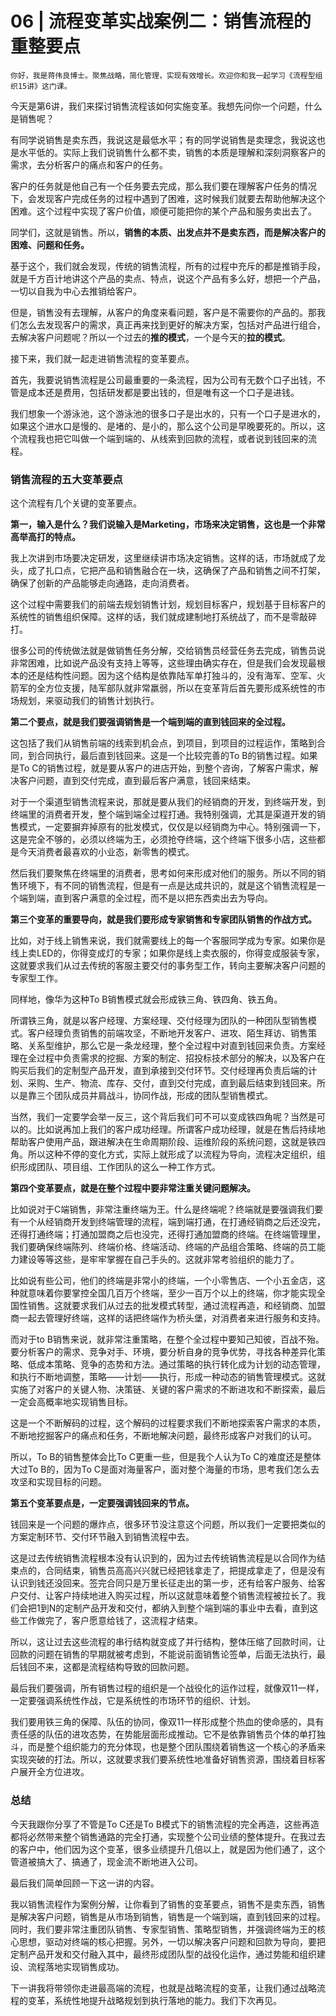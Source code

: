 # 06 | 流程变革实战案例二：销售流程的重整要点

    你好，我是蒋伟良博士。聚焦战略，简化管理，实现有效增长。欢迎你和我一起学习《流程型组织15讲》这门课。

今天是第6讲，我们来探讨销售流程该如何实施变革。我想先问你一个问题，什么是销售呢？

有同学说销售是卖东西，我说这是最低水平；有的同学说销售是卖理念，我说这也是水平低的。实际上我们说销售什么都不卖，销售的本质是理解和深刻洞察客户的需求，去分析客户的痛点和客户的任务。

客户的任务就是他自己有一个任务要去完成，那么我们要在理解客户任务的情况下，会发现客户完成任务的过程中遇到了困难，这时候我们就要去帮助他解决这个困难。这个过程中实现了客户价值，顺便可能把你的某个产品和服务卖出去了。

同学们，这就是销售。所以，**销售的本质、出发点并不是卖东西，而是解决客户的困难、问题和任务。**

基于这个，我们就会发现，传统的销售流程，所有的过程中充斥的都是推销手段，就是千方百计地讲这个产品的卖点、特点，说这个产品有多么好，想把一个产品，一切以自我为中心去推销给客户。

但是，销售没有去理解，从客户的角度来看问题，客户是不需要你的产品的。那我们怎么去发现客户的需求，真正再来找到更好的解决方案，包括对产品进行组合，去解决客户问题呢？所以一个过去的**推的模式**，一个是今天的**拉的模式**。

接下来，我们就一起走进销售流程的变革要点。

首先，我要说销售流程是公司最重要的一条流程，因为公司有无数个口子出钱，不管是成本还是费用，包括研发都是要出钱的，但是唯有这一个口子是进钱。

我们想象一个游泳池，这个游泳池的很多口子是出水的，只有一个口子是进水的，如果这个进水口是慢的、是堵的、是小的，那么这个公司是早晚要死的。所以，这个流程我也把它叫做一个端到端的、从线索到回款的流程，或者说到钱回来的流程。

### 销售流程的五大变革要点

这个流程有几个关键的变革要点。

**第一，输入是什么？我们说输入是Marketing，市场来决定销售，这也是一个非常高举高打的特点。**

我上次讲到市场要决定研发，这里继续讲市场决定销售。这样的话，市场就成了龙头，成了扎口点，它把产品和销售融合在一块，这确保了产品和销售之间不打架，确保了创新的产品能够走向通路，走向消费者。

这个过程中需要我们的前端去规划销售计划，规划目标客户，规划基于目标客户的系统性的销售组织保障。这样的话，我们就成建制地打系统战了，而不是零敲碎打。

很多公司的传统做法就是做销售任务分解，交给销售员经营任务去完成，销售员说非常困难，比如说产品没有支持上等等，这些理由确实存在，但是我们会发现最根本的还是结构性问题。因为这个结构是依靠陆军单打独斗的，没有海军、空军、火箭军的全方位支援，陆军部队就非常羸弱，所以在变革背后首先要形成系统性的市场规划，来驱动我们的销售计划执行。

**第二个要点，就是我们要强调销售是一个端到端的直到钱回来的全过程。**

这包括了我们从销售前端的线索到机会点，到项目，到项目的过程运作，策略到合同，到合同执行，最后直到钱回来。这是一个比较完善的To B的销售过程。如果是To C的销售过程，就是要从客户的进店开始，到整个咨询，了解客户需求，解决客户问题，直到交付完成，直到最后客户满意，钱回来结束。

对于一个渠道型销售流程来说，那就是要从我们的经销商的开发，到终端开发，到终端里的消费者开发，整个端到端全过程打通。我特别强调，尤其是渠道开发的销售模式，一定要摒弃掉原有的批发模式，仅仅是以经销商为中心。特别强调一下，这是完全不够的，必须以终端为王，必须抢夺终端，这个终端下很多小店，这些都是今天消费者最喜欢的小业态，新零售的模式。

然后我们要聚焦在终端里的消费者，思考如何来形成对他们的服务。所以不同的销售环境下，有不同的销售流程，但是有一点是达成共识的，就是这个销售流程是一个端到端，直到客户满意的全过程，而不是以把东西卖出去为导向。

**第三个变革的重要导向，就是我们要形成专家销售和专家团队销售的作战方式。**

比如，对于线上销售来说，我们就需要线上的每一个客服同学成为专家。如果你是线上卖LED的，你得变成灯的专家；如果你是线上卖衣服的，你得变成服装专家，这就要求我们从过去传统的客服主要交付的事务型工作，转向主要解决客户问题的专家型工作。

同样地，像华为这种To B销售模式就会形成铁三角、铁四角、铁五角。

所谓铁三角，就是以客户经理、方案经理、交付经理为团队的一种团队型销售模式。客户经理负责销售的前端攻坚，不断地开发客户、进攻、陌生拜访、销售策略、关系型维护，那么它是一条龙经理，整个全过程中对直到钱回来负责。方案经理在全过程中负责需求的挖掘、方案的制定、招投标技术部分的解决，以及客户在购买后我们的定制型产品开发，直到承接到交付环节。交付经理再负责后端的计划、采购、生产、物流、库存、交付，直到交付完成，直到最后结束到钱回来。所以是靠三个团队成员并肩战斗，协同作战，形成的团队型销售模式。

当然，我们一定要学会举一反三，这个背后我们可不可以变成铁四角呢？当然是可以的。比如说再加上我们的客户成功经理。所谓客户成功经理，就是在售后持续地帮助客户使用产品，跟进解决在生命周期阶段、运维阶段的系统问题，这就是铁四角。所以这种不停的变化方式，实际上就形成了以流程为导向，流程决定组织，组织形成团队、项目组、工作团队的这么一种工作方式。

**第四个变革要点，就是在整个过程中要非常注重关键问题解决。**

比如说对于C端销售，非常注重终端为王。什么是终端呢？终端就是要强调我们要有一个从经销商开发到终端管理的流程，端到端打通，在打通经销商之后还没完，还得打通终端；打通加盟商之后也没完，还得打通加盟商的终端。在终端管理里，我们要确保终端陈列、终端价格、终端活动、终端的产品组合策略、终端的员工能力建设等等这些，是牢牢掌握在自己手头的。这就非常考验组织的能力了。

比如说有些公司，他们的终端是非常小的终端，一个小零售店、一个小五金店，这种就意味着你要掌控全国几百万个终端，至少一百万个以上的终端，你才能实现全国性销售。这就要求我们从过去的批发模式转型，通过流程再造，和经销商、加盟商一起去管理好终端，这样的话把终端作为桥头堡，对消费者来进行服务和支持。

而对于to B销售来说，就非常注重策略，在整个全过程中要知己知彼，百战不殆。要分析客户的需求、竞争对手、环境，要分析自身的竞争优势，寻找各种差异化策略、低成本策略、竞争的态势和方法。通过策略的执行转化成为计划的动态管理，和执行不断地调整，策略——计划——执行，形成一种动态的销售管理模式。这就实施了对客户的关键人物、决策链、关键的客户需求的不断进攻和不断探索，最后一定会高概率地实现销售目标。

这是一个不断解码的过程，这个解码的过程要求我们不断地探索客户需求的本质，不断地挖掘客户的痛点和任务，不断地解决问题，最终形成客户对我们的认可。

所以，To B的销售整体会比To C更重一些，但是我个人认为To C的难度还是整体大过To B的，因为To C是面对海量客户，面对整个海量的市场，思考我们怎么去攻坚和实现目标的问题。

**第五个变革要点是，一定要强调钱回来的节点。**

钱回来是一个问题的爆炸点，很多环节没注意这个问题，所以我们一定要把类似的方案定制环节、交付环节融入到销售流程中去。

这是过去传统销售流程根本没有认识到的，因为过去传统销售流程是以合同作为结束点的，合同结束，销售员高高兴兴就已经把钱拿走了，把提成拿走了，但是没有认识到钱还没回来。签完合同只是万里长征走出的第一步，还有给客户服务、给客户交付、让客户持续地进入购买过程，所以这就意味着整个销售流程被拉长了。我们会把1到N的定制产品开发和交付，都纳入到整个端到端的事业中去看，直到这些工作做完了，客户愿意给钱了，这流程才结束。

所以，这让过去这些流程的串行结构就变成了并行结构，整体压缩了回款时间，让回款的问题在销售的早期就被考虑到，不能说前面销售论签单，后面无法执行，最后钱回不来，这都是流程结构导致的回款问题。

最后我们要强调，所有销售过程的组织是一个战役化的运作过程，就像双11一样，一定要强调系统性作战，它是系统性的市场环节的组织、计划。

我们要用铁三角的保障、队伍的协同，像双11一样形成整个热血的使命感的，具有责任感的队伍的进攻态势，在势能层面形成推动。它不是依靠销售员个体的单打独斗，而是整个组织能力的充分体现，也是整个团队围绕着销售这一个核心的矛盾来实现突破的打法。所以，这就要求我们要系统性地准备好销售资源，围绕着目标客户展开全方位进攻。

### 总结

今天我跟你分享了不管是To C还是To B模式下的销售流程的完全再造，这些再造都将必然带来整个销售通路的完全打通，实现整个公司业绩的整体提升。在我过去的客户中，他们因为这个变革，很多业绩提升几倍以上，就是因为他们通了，这个管道被搞大了、搞通了，现金流不断地进入公司。

最后我们简单回顾一下这一讲的内容。

我以销售流程作为案例分解，让你看到了销售的变革要点，销售不是卖东西，销售是解决客户问题，销售是从市场到销售，销售是一个端到端，直到钱回来的过程。同时，我们要非常注重团队销售、专家型销售、策略型销售，并强调终端为王的核心思想，驱动对终端的核心把握。另外，一切以解决客户问题和回款为导向，要把定制产品开发和交付融入其中，最终形成团队型的战役化运作，通过势能和组织建设、流程落地实现销售成功。

下一讲我将带领你走进最高端的流程，也就是战略流程的变革，让我们通过战略流程的变革，系统性地提升战略规划到执行落地的能力。我们下次再见。
    